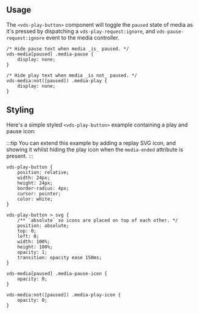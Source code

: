 ## Usage

The `<vds-play-button>` component will toggle the `paused` state of media as it's pressed by
dispatching a `vds-play-request:ignore`, and `vds-pause-request:ignore` event to the media
controller.

<slot name="usage" />

```css:copy
/* Hide pause text when media _is_ paused. */
vds-media[paused] .media-pause {
	display: none;
}

/* Hide play text when media _is not_ paused. */
vds-media:not([paused]) .media-play {
	display: none;
}
```

## Styling

Here's a simple styled `<vds-play-button>` example containing a play and pause icon:

:::tip
You can extend this example by adding a replay SVG icon, and showing it whilst hiding the play icon
when the `media-ended` attribute is present.
:::

<slot name="styling" />

```css:copy
vds-play-button {
	position: relative;
	width: 24px;
	height: 24px;
	border-radius: 4px;
	cursor: pointer;
	color: white;
}

vds-play-button > svg {
	/** `absolute` so icons are placed on top of each other. */
	position: absolute;
	top: 0;
	left: 0;
	width: 100%;
	height: 100%;
	opacity: 1;
	transition: opacity ease 150ms;
}

vds-media[paused] .media-pause-icon {
	opacity: 0;
}

vds-media:not([paused]) .media-play-icon {
	opacity: 0;
}
```
